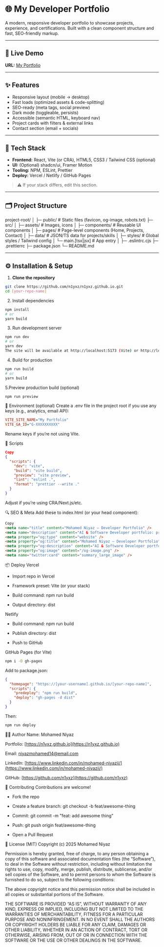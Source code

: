 # 🌐 My Developer Portfolio

A modern, responsive developer portfolio to showcase projects, experience, and certifications. Built with a clean component structure and fast, SEO-friendly markup.

---

## 🚀 Live Demo
**URL:** [My Portfolio](https:/n1yxz.github.io)

---

## ✨ Features
- Responsive layout (mobile → desktop)
- Fast loads (optimized assets & code-splitting)
- SEO-ready (meta tags, social preview)
- Dark mode (toggleable, persists)
- Accessible (semantic HTML, keyboard nav)
- Project cards with filters & external links
- Contact section (email + socials)

---

## 🧰 Tech Stack
- **Frontend:** React, Vite (or CRA), HTML5, CSS3 / Tailwind CSS (optional)
- **UI:** (Optional) shadcn/ui, Framer Motion
- **Tooling:** NPM, ESLint, Prettier
- **Deploy:** Vercel / Netlify / GitHub Pages

> ⚠️ If your stack differs, edit this section.

---

## 🗂 Project Structure
project-root/
│
├─ public/ # Static files (favicon, og-image, robots.txt)
├─ src/
│ ├─ assets/ # Images, icons
│ ├─ components/ # Reusable UI components
│ ├─ pages/ # Page-level components (Home, Projects, Contact)
│ ├─ data/ # JSON/TS data for projects/skills
│ ├─ styles/ # Global styles / Tailwind config
│ └─ main.[tsx|jsx] # App entry
│
├─ .eslintrc.cjs
├─ .prettierrc
├─ package.json
└─ README.md

---

## ⚙️ Installation & Setup

1. **Clone the repository**
```bash
git clone https://github.com/n1yxz/n1yxz.github.io.git
cd [your-repo-name] 
``` 
2. Install dependencies
```bash
npm install
# or
yarn build
```
3. Run development server
```bash
npm run dev
# or
yarn dev
The site will be available at http://localhost:5173 (Vite) or http://localhost:3000 (CRA), unless you’ve configured another port.
```
4. Build for production
```bash
npm run build
# or
yarn build
```
5.Preview production build (optional)
```bash
npm run preview
```
🔧 Environment (optional)
Create a .env file in the project root if you use any keys (e.g., analytics, email API):

```ini
VITE_SITE_NAME="My Portfolio"
VITE_GA_ID="G-XXXXXXXXXX"
```
Rename keys if you’re not using Vite.


🧪 Scripts
```json
Copy
{
  "scripts": {
    "dev": "vite",
    "build": "vite build",
    "preview": "vite preview",
    "lint": "eslint .",
    "format": "prettier --write ."
  }
}
```
Adjust if you’re using CRA/Next.js/etc.


🔍 SEO & Meta
Add these to index.html (or your head component):

```html
Copy
<meta name="title" content="Mohamed Niyaz — Developer Portfolio" />
<meta name="description" content="AI & Software Developer portfolio: projects, skills, and certifications." />
<meta property="og:type" content="website" />
<meta property="og:title" content="Mohamed Niyaz — Developer Portfolio" />
<meta property="og:description" content="AI & Software Developer portfolio." />
<meta property="og:image" content="/og-image.png" />
<meta name="twitter:card" content="summary_large_image" />
```


📦 Deploy
Vercel
- Import repo in Vercel

- Framework preset: Vite (or your stack)

- Build command: npm run build

- Output directory: dist

Netlify
- Build command: npm run build

- Publish directory: dist
  
- Push to GitHub

GitHub Pages (for Vite)
```bash
npm i -D gh-pages
```
Add to package.json:

```json
{
  "homepage": "https://[your-username].github.io/[your-repo-name]",
  "scripts": {
    "predeploy": "npm run build",
    "deploy": "gh-pages -d dist"
  }
}
```
Then:

```bash
npm run deploy
```
🧑‍💻 Author
Name: Mohamed Niyaz

Portfolio: [https://n1yxz.github.io](https://n1yxz.github.io)

Email: [niyazmohamed14@email.com](niyazmohamed14@gmail.com)

LinkedIn: [https://www.linkedin.com/in/mohamed-niyazii/](https://www.linkedin.com/in/mohamed-niyazii/)

GitHub: [https://github.com/n1yxz](https://github.com/n1yxz)

🤝 Contributing
Contributions are welcome!

- Fork the repo

- Create a feature branch: git checkout -b feat/awesome-thing

- Commit: git commit -m "feat: add awesome thing"

- Push: git push origin feat/awesome-thing

- Open a Pull Request

📝 License (MIT)
Copyright (c) 2025 Mohamed Niyaz

Permission is hereby granted, free of charge, to any person obtaining a copy
of this software and associated documentation files (the “Software”), to deal
in the Software without restriction, including without limitation the rights
to use, copy, modify, merge, publish, distribute, sublicense, and/or sell
copies of the Software, and to permit persons to whom the Software is
furnished to do so, subject to the following conditions:

The above copyright notice and this permission notice shall be included in
all copies or substantial portions of the Software.

THE SOFTWARE IS PROVIDED “AS IS”, WITHOUT WARRANTY OF ANY KIND, EXPRESS OR
IMPLIED, INCLUDING BUT NOT LIMITED TO THE WARRANTIES OF MERCHANTABILITY,
FITNESS FOR A PARTICULAR PURPOSE AND NONINFRINGEMENT. IN NO EVENT SHALL THE
AUTHORS OR COPYRIGHT HOLDERS BE LIABLE FOR ANY CLAIM, DAMAGES OR OTHER
LIABILITY, WHETHER IN AN ACTION OF CONTRACT, TORT OR OTHERWISE, ARISING FROM,
OUT OF OR IN CONNECTION WITH THE SOFTWARE OR THE USE OR OTHER DEALINGS IN
THE SOFTWARE.
